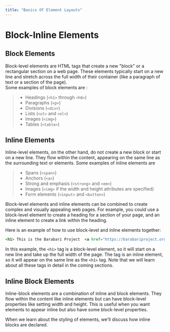 ```yaml
---
title: "Basics Of Element Layouts"
---
```


# Block-Inline Elements

## Block Elements
Block-level elements are HTML tags that create a new "block" or a rectangular section on a web page. These elements typically start on a new line and stretch across the full width of their container (like a paragraph of text or a section of the page).  
Some examples of block elements are :
> - Headings (```<h1>``` through ```<h6>```)
> - Paragraphs (```<p>```)
> - Divisions (```<div>```)
> - Lists (```<ul>``` and ```<ol>```)
>  - Images (```<img>```)
> - Tables (```<table>```)

## Inline Elements

Inline-level elements, on the other hand, do not create a new block or start on a new line. They flow within the content, appearing on the same line as the surrounding text or elements. Some examples of inline elements are 
> - Spans (```<span>```)
> - Anchors (```<a>```)
> - Strong and emphasis (```<strong>``` and ```<em>```)
> - Images (```<img>``` if the width and height attributes are specified)
> - Form elements (```<input>``` and ```<button>```)

Block-level elements and inline elements can be combined to create complex and visually appealing web pages. For example, you could use a block-level element to create a heading for a section of your page, and an inline element to create a link within the heading.

Here is an example of how to use block-level and inline elements together:
```html
<h1> This is the Barabari Project  <a href="https://barabariproject.org/">Website</a></h1>
```

In this example, the ```<h1>``` tag is a block-level element, so it will start on a new line and take up the full width of the page. The <a> tag is an inline element, so it will appear on the same line as the ```<h1>``` tag. Note that we will learn about all these tags in detail in the coming sections.

## Inline Block Elements
Inline-block elements are a combination of inline and block elements. They flow within the content like inline elements but can have block-level properties like setting width and height. This is useful when you want elements to appear inline but also have some block-level properties.

When we learn about the styling of elements, we'll discuss how inline blocks are declared.
